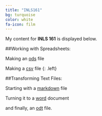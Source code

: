 ```yaml
---
title: "INLS161"
bg: turquoise
color: white
fa-icon: film
---
```


My content for **INLS 161** is displayed below. 

##Working with Spreadsheets:

Making an [ods](http://pperdomo.github.io/content/classdata.ods) file

Making a [csv](http://pperdomo.github.io/content/classdata.csv) file
{: .left}


##Transforming Text Files:

Starting with a [markdown](http://pperdomo.github.io/content/prayerbook.md) file 

Turning it to a [word](http://pperdomo.github.io/content/prayerbook.docx) document 

and finally, an [odt](http://pperdomo.github.io/content/prayerbook.odt) file. 

<!-- {% highlight html linenos=table %}
<div class="icontain">
  <iframe src="//www.youtube.com/embed/8yis7GzlXNM" allowfullscreen></iframe>
</div>
{% endhighlight %} -->

<!-- Photo layouts are also really cool and dynamically resizable. Check out the photos/gallery section at [magiciansanfrancisco.com](http://magiciansanfrancisco.com) for a demo and see [the source code](https://github.com/strongrobert/MagicianSanFrancisco) for how.-->

<!-- <div class="icontain"><iframe src="//www.youtube.com/embed/8yis7GzlXNM" allowfullscreen></iframe></div> -->
